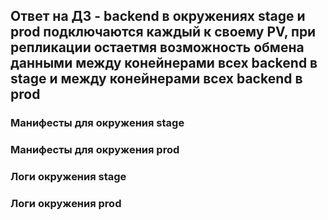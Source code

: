  ## Ответ на ДЗ - backend в окружениях stage и prod подключаются каждый к своему PV, при репликации остаетмя возможность обмена данными между конейнерами всех backend в stage и между конейнерами всех backend в prod

### Манифесты для окружения stage

### Манифесты для окружения prod

### Логи окружения stage

### Логи окружения prod
